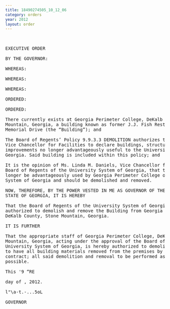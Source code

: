 ```yaml
---
title: 18490274505_10_12_06
category: orders
year: 2012
layout: order
---
```


<pre> 

EXECUTIVE ORDER

BY THE GOVERNOR:

WHEREAS:

WHEREAS:

WHEREAS:

ORDERED:

ORDERED:

There currently exists at Georgia Perimeter College, DeKalb County, Stone
Mountain, Georgia, a building known as former J.J. Fish Restaurant, 4988
Memorial Drive (the “Building”); and

The Board of Regents’ Policy 9.9.3.3 DEMOLITION authorizes the Chancellor or
Vice Chancellor for Facilities to declare buildings, structures and other
improvements no longer advantageously useful to the University System of
Georgia. Said building is included within this policy; and

It is the opinion of Ms. Linda M. Daniels, Vice Chancellor for Facilities of the
Board of Regents of the University System of Georgia, that the Building can no
longer be advantageously used by Georgia Perimeter College or the University
System of Georgia and should be demolished and removed.

NOW, THEREFORE, BY THE POWER VESTED IN ME AS GOVERNOR OF THE
STATE OF GEORGIA, IT IS HEREBY

That the Board of Regents of the University System of Georgia is hereby
authorized to demolish and remove the Building from Georgia Perimeter College,
DeKalb County, Stone Mountain, Georgia.

IT IS FURTHER

That the appropriate staff of Georgia Perimeter College, DeKalb County, Stone
Mountain, Georgia, acting under the approval of the Board of Regents of the
University System of Georgia, is hereby authorized to demolish the Building and
to have all building materials removed from the premises by public works
contract; all said demolition and removal to be performed as expeditiously as
possible.

This '9 “RE

day of , 2012.

l"\a-t.-...5oL

GOVERNOR

</pre>
